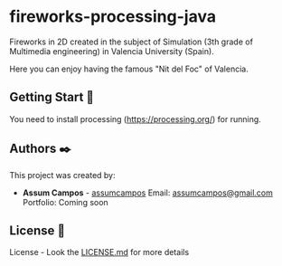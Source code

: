 # fireworks-processing-java
Fireworks in 2D created in the subject of Simulation (3th grade of Multimedia engineering) in Valencia University (Spain).

Here you can enjoy having the famous "Nit del Foc" of Valencia. 

## Getting Start 🚀

You need to install processing (https://processing.org/) for running.


## Authors ✒️

This project was created by:

* **Assum Campos** - [assumcampos](https://github.com/assumcampos)
Email: assumcampos@gmail.com
Portfolio: Coming soon

## License 📄

License  - Look the [LICENSE.md](LICENSE.txt) for more details
